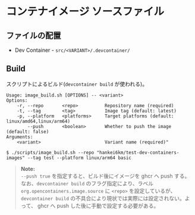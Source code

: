 # コンテナイメージ ソースファイル

## ファイルの配置

- Dev Container - `src/<VARIANT>/.devcontainer/`

## Build

スクリプトによるビルド(`devcontainer build` が使われる)。

```
Usage: image_build.sh [OPTIONS] -- <variant>
Options:
    -r, --repo       <repo>          Repository name (required)
    -t, --tag        <tag>           Image tag (default: latest)
    -p, --platform   <platforms>     Target platforms (default: linux/amd64,linux/arm64)
        --push       <boolean>       Whether to push the image (default: false)
Arguments:
    <variant>                        Variant name (required)"
```

```
$ ./scripts/image_build.sh --repo "hankei6km/test-dev-containers-images" --tag test --platform linux/arm64 basic
```

> **Note:**  
> `--push true` を指定すると、ビルド後にイメージを ghcr へ push する。
> なお、`devcontainer build` のフラグ指定により、ラベル `org.opencontainers.image.source` に `<repo>` を設定しているが、`devcontainer build` の不具合により現状では実際には設定されない。よって、 ghcr へ push した後に手動で設定する必要がある。
